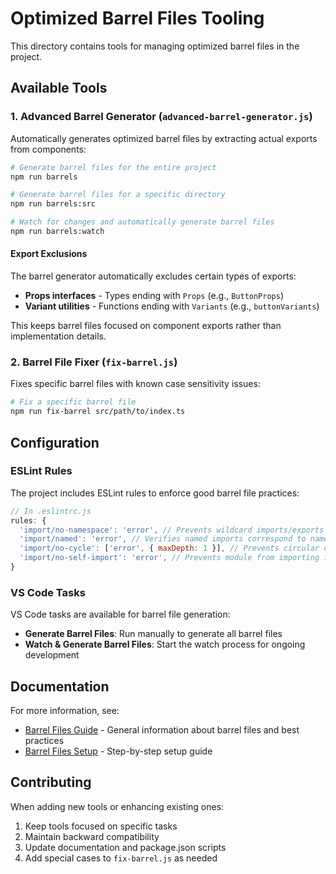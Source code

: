 # Optimized Barrel Files Tooling

This directory contains tools for managing optimized barrel files in the project.

## Available Tools

### 1. Advanced Barrel Generator (`advanced-barrel-generator.js`)

Automatically generates optimized barrel files by extracting actual exports from components:

```bash
# Generate barrel files for the entire project
npm run barrels

# Generate barrel files for a specific directory
npm run barrels:src

# Watch for changes and automatically generate barrel files
npm run barrels:watch
```

#### Export Exclusions

The barrel generator automatically excludes certain types of exports:

- **Props interfaces** - Types ending with `Props` (e.g., `ButtonProps`)
- **Variant utilities** - Functions ending with `Variants` (e.g., `buttonVariants`)

This keeps barrel files focused on component exports rather than implementation details.

### 2. Barrel File Fixer (`fix-barrel.js`)

Fixes specific barrel files with known case sensitivity issues:

```bash
# Fix a specific barrel file
npm run fix-barrel src/path/to/index.ts
```

## Configuration

### ESLint Rules

The project includes ESLint rules to enforce good barrel file practices:

```javascript
// In .eslintrc.js
rules: {
  'import/no-namespace': 'error', // Prevents wildcard imports/exports
  'import/named': 'error', // Verifies named imports correspond to named exports
  'import/no-cycle': ['error', { maxDepth: 1 }], // Prevents circular dependencies
  'import/no-self-import': 'error', // Prevents module from importing itself
}
```

### VS Code Tasks

VS Code tasks are available for barrel file generation:

- **Generate Barrel Files**: Run manually to generate all barrel files
- **Watch & Generate Barrel Files**: Start the watch process for ongoing development

## Documentation

For more information, see:

- [Barrel Files Guide](../docs/barrel-files.md) - General information about barrel files and best practices
- [Barrel Files Setup](../docs/barrel-files-setup.md) - Step-by-step setup guide

## Contributing

When adding new tools or enhancing existing ones:

1. Keep tools focused on specific tasks
2. Maintain backward compatibility
3. Update documentation and package.json scripts
4. Add special cases to `fix-barrel.js` as needed
